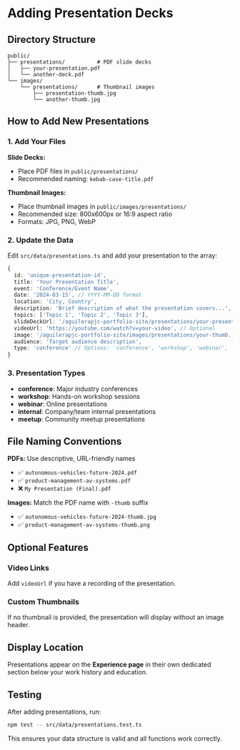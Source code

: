 # Adding Presentation Decks

## Directory Structure

```
public/
├── presentations/          # PDF slide decks
│   ├── your-presentation.pdf
│   └── another-deck.pdf
└── images/
    └── presentations/      # Thumbnail images
        ├── presentation-thumb.jpg
        └── another-thumb.jpg
```

## How to Add New Presentations

### 1. Add Your Files

**Slide Decks:**
- Place PDF files in `public/presentations/`
- Recommended naming: `kebab-case-title.pdf`

**Thumbnail Images:**
- Place thumbnail images in `public/images/presentations/`
- Recommended size: 800x600px or 16:9 aspect ratio
- Formats: JPG, PNG, WebP

### 2. Update the Data

Edit `src/data/presentations.ts` and add your presentation to the array:

```typescript
{
  id: 'unique-presentation-id',
  title: 'Your Presentation Title',
  event: 'Conference/Event Name',
  date: '2024-03-15', // YYYY-MM-DD format
  location: 'City, Country',
  description: 'Brief description of what the presentation covers...',
  topics: ['Topic 1', 'Topic 2', 'Topic 3'],
  slideDeckUrl: '/aguilerapjc-portfolio-site/presentations/your-presentation.pdf',
  videoUrl: 'https://youtube.com/watch?v=your-video', // Optional
  image: '/aguilerapjc-portfolio-site/images/presentations/your-thumb.jpg',
  audience: 'Target audience description',
  type: 'conference' // Options: 'conference', 'workshop', 'webinar', 'internal', 'meetup'
}
```

### 3. Presentation Types

- **conference**: Major industry conferences
- **workshop**: Hands-on workshop sessions
- **webinar**: Online presentations
- **internal**: Company/team internal presentations
- **meetup**: Community meetup presentations

## File Naming Conventions

**PDFs:** Use descriptive, URL-friendly names
- ✅ `autonomous-vehicles-future-2024.pdf`
- ✅ `product-management-av-systems.pdf`
- ❌ `My Presentation (Final).pdf`

**Images:** Match the PDF name with `-thumb` suffix
- ✅ `autonomous-vehicles-future-2024-thumb.jpg`
- ✅ `product-management-av-systems-thumb.png`

## Optional Features

### Video Links
Add `videoUrl` if you have a recording of the presentation.

### Custom Thumbnails
If no thumbnail is provided, the presentation will display without an image header.

## Display Location

Presentations appear on the **Experience page** in their own dedicated section below your work history and education.

## Testing

After adding presentations, run:
```bash
npm test -- src/data/presentations.test.ts
```

This ensures your data structure is valid and all functions work correctly.